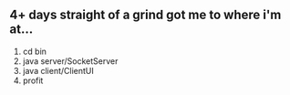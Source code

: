 ## 4+ days straight of a grind got me to where i'm at...
1) cd bin
2) java server/SocketServer <portnumber>
3) java client/ClientUI
4) profit

